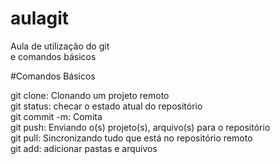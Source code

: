 # aulagit
Aula de utilização do git <br>
e comandos básicos

#Comandos Básicos 

git clone: Clonando um projeto remoto <br>
git status: checar o estado atual do repositório <br>
git commit -m: Comita <br>
git push: Enviando o(s) projeto(s), arquivo(s) para o repositório <br>
git pull: Sincronizando tudo que está no repositório remoto <br>
git add: adicionar pastas e arquivos
